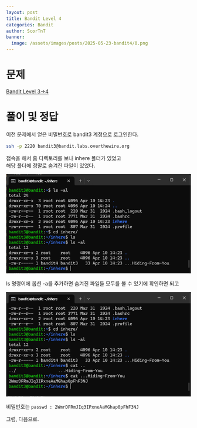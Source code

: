 ```yaml
---
layout: post
title: Bandit Level 4
categories: Bandit
author: ScorTnT
banner:
  image: /assets/images/posts/2025-05-23-bandit4/0.png
---
```


# 문제

[Bandit Level 3->4](https://overthewire.org/wargames/bandit/bandit4.html)

# 풀이 및 정답

이전 문제에서 얻은 비밀번호로 bandit3 계정으로 로그인한다.
```bash
ssh -p 2220 bandit3@bandit.labs.overthewire.org
```
접속을 해서 홈 디렉토리를 보나 inhere 폴더가 있었고  
해당 폴더에 정말로 숨겨진 파일이 있었다.  

![](/assets/images/posts/2025-05-23-bandit4/0.png)

ls 명령어에 옵션 -a를 추가하면 숨겨진 파일들 모두를 볼 수 있기에 확인하면 되고  

![](/assets/images/posts/2025-05-23-bandit4/1.png)

비밀번호는 `passwd : 2WmrDFRmJIq3IPxneAaMGhap0pFhF3NJ`
  
그럼, 다음으로.  